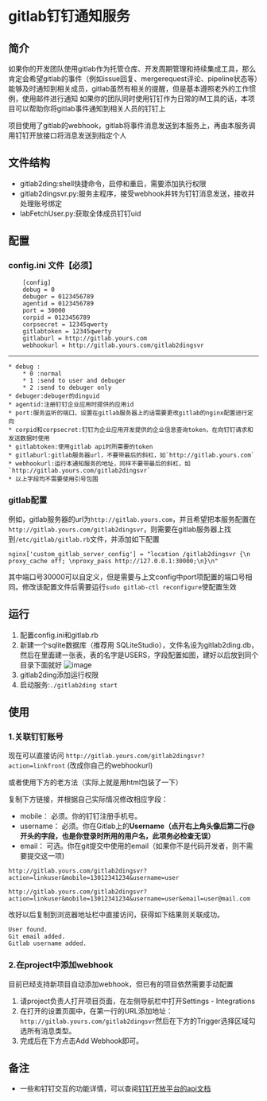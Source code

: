 # gitlab钉钉通知服务

## 简介

如果你的开发团队使用gitlab作为托管仓库、开发周期管理和持续集成工具，那么肯定会希望gitlab的事件（例如issue回复、mergerequest评论、pipeline状态等）能够及时通知到相关成员，gitlab虽然有相关的提醒，但是基本遵照老外的工作惯例，使用邮件进行通知
如果你的团队同时使用钉钉作为日常的IM工具的话，本项目可以帮助你将gitlab事件通知到相关人员的钉钉上

项目使用了gitlab的webhook，gitlab将事件消息发送到本服务上，再由本服务调用钉钉开放接口将消息发送到指定个人

## 文件结构

* gitlab2ding:shell快捷命令，启停和重启，需要添加执行权限
* gitlab2dingsvr.py:服务主程序，接受webhook并转为钉钉消息发送，接收并处理账号绑定
* labFetchUser.py:获取全体成员钉钉uid

## 配置

### config.ini 文件【必须】

		[config]
		debug = 0
		debuger = 0123456789
		agentid = 0123456789
		port = 30000
		corpid = 0123456789
		corpsecret = 12345qwerty
		gitlabtoken = 12345qwerty
		gitlaburl = http://gitlab.yours.com
		webhookurl = http://gitlab.yours.com/gitlab2dingsvr

-----------
	* debug :
		* 0 :normal
		* 1 :send to user and debuger
		* 2 :send to debuger only
	* debuger:debuger的dinguid
	* agentid:注册钉钉企业应用时提供的应用id
	* port:服务监听的端口，设置在gitlab服务器上的话需要更改gitlab的nginx配置进行定向
	* corpid和corpsecret:钉钉为企业应用开发提供的企业信息查询token，在向钉钉请求和发送数据时使用
	* gitlabtoken:使用gitlab api时所需要的token
	* gitlaburl:gitlab服务器url，不要带最后的斜杠，如`http://gitlab.yours.com`
	* webhookurl:运行本通知服务的地址，同样不要带最后的斜杠，如`http://gitlab.yours.com/gitlab2dingsvr`
	* 以上字段均不需要使用引号包围

### gitlab配置
	
例如，gitlab服务器的url为`http://gitlab.yours.com`，并且希望把本服务配置在`http://gitlab.yours.com/gitlab2dingsvr`，则需要在gitlab服务器上找到`/etc/gitlab/gitlab.rb`文件，并添加如下配置

`nginx['custom_gitlab_server_config'] = "location /gitlab2dingsvr {\n proxy_cache off; \nproxy_pass http://127.0.0.1:30000;\n}\n"`

其中端口号30000可以自定义，但是需要与上文config中port项配置的端口号相同。修改该配置文件后需要运行`sudo gitlab-ctl reconfigure`使配置生效

## 运行

1. 配置config.ini和gitlab.rb
2. 新建一个sqlite数据库（推荐用 SQLiteStudio），文件名设为gitlab2ding.db，然后在里面建一张表，表的名字是USERS，字段配置如图，建好以后放到同个目录下面就好
![image](https://user-images.githubusercontent.com/6895745/52922595-3115d400-335d-11e9-96b9-30844450e514.png)
3. gitlab2ding添加运行权限
4. 启动服务:`./gitlab2ding start`

## 使用

### 1.关联钉钉账号

现在可以直接访问 `http://gitlab.yours.com/gitlab2dingsvr?action=linkfront` (改成你自己的webhookurl)

或者使用下方的老方法（实际上就是用html包装了一下）

复制下方链接，并根据自己实际情况修改相应字段：
* mobile： 必须。你的钉钉注册手机号。
* username： 必须。你在Gitlab上的**Username（点开右上角头像后第二行@开头的字段，也是你登录时所用的用户名，此项务必检查无误）**
* email： 可选。你在git提交中使用的email（如果你不是代码开发者，则不需要提交这一项)

`http://gitlab.yours.com/gitlab2dingsvr?action=linkuser&mobile=13012341234&username=user`

`http://gitlab.yours.com/gitlab2dingsvr?action=linkuser&mobile=13012341234&username=user&email=user@mail.com`

改好以后复制到浏览器地址栏中直接访问，获得如下结果则关联成功。

```
User found.
Git email added.
Gitlab username added.
```

### 2.在project中添加webhook
目前已经支持新项目自动添加webhook，但已有的项目依然需要手动配置
  1. 请project负责人打开项目页面，在左侧导航栏中打开Settings - Integrations 
  2. 在打开的设置页面中，在第一行的URL添加地址：`http://gitlab.yours.com/gitlab2dingsvr`然后在下方的Trigger选择区域勾选所有消息类型。
  3. 完成后在下方点击Add Webhook即可。

## 备注

* 一些和钉钉交互的功能详情，可以查阅[钉钉开放平台的api文档](https://open-doc.dingtalk.com/docs/doc.htm?spm=a219a.7629140.0.0.AFXfTL&treeId=367&articleId=107549&docType=1)